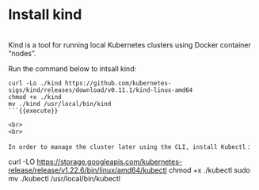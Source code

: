 # Install kind   
<br> 
Kind is a tool for running local Kubernetes clusters using Docker container “nodes”.

Run the command below to intsall kind:
```
curl -Lo ./kind https://github.com/kubernetes-sigs/kind/releases/download/v0.11.1/kind-linux-amd64  
chmod +x ./kind  
mv ./kind /usr/local/bin/kind
```{{execute}}  
    
<br>
<br>

In order to manage the cluster later using the CLI, install Kubectl：

```
curl -LO https://storage.googleapis.com/kubernetes-release/release/v1.22.6/bin/linux/amd64/kubectl
chmod +x ./kubectl
sudo mv ./kubectl /usr/local/bin/kubectl
```{{execute}}